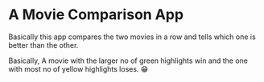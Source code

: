# A Movie Comparison App

Basically this app compares the two movies in a row and tells which one is better than the other.

Basically, A movie with the larger no of green highlights win and the one with most no of yellow highlights loses. 😁